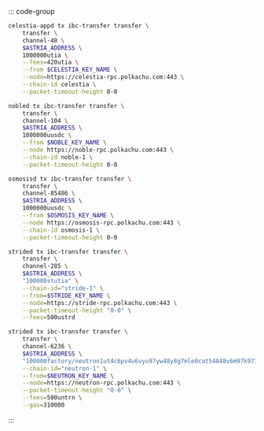 <!-- markdownlint-disable MD041 MD013 -->

::: code-group

```bash [From Celestia]
celestia-appd tx ibc-transfer transfer \
    transfer \
    channel-48 \
    $ASTRIA_ADDRESS \
    1000000utia \
    --fees=420utia \
    --from $CELESTIA_KEY_NAME \
    --node=https://celestia-rpc.polkachu.com:443 \
    --chain-id celestia \
    --packet-timeout-height 0-0
```

```bash [From Noble]
nobled tx ibc-transfer transfer \
    transfer \
    channel-104 \
    $ASTRIA_ADDRESS \
    1000000uusdc \
    --from $NOBLE_KEY_NAME \
    --node https://noble-rpc.polkachu.com:443 \
    --chain-id noble-1 \
    --packet-timeout-height 0-0
```

```bash [From Osmosis]
osmosisd tx ibc-transfer transfer \
    transfer \
    channel-85486 \
    $ASTRIA_ADDRESS \
    1000000uusdc \
    --from $OSMOSIS_KEY_NAME \
    --node https://osmosis-rpc.polkachu.com:443 \
    --chain-id osmosis-1 \
    --packet-timeout-height 0-0
```

```bash [From Stride]
strided tx ibc-transfer transfer \
    transfer \
    channel-285 \
    $ASTRIA_ADDRESS \
    "100000stutia" \
    --chain-id="stride-1" \
    --from=$STRIDE_KEY_NAME \
    --node=https://stride-rpc.polkachu.com:443 \
    --packet-timeout-height "0-0" \
    --fees=500ustrd
```

```bash [From Neutron]
strided tx ibc-transfer transfer \
    transfer \
    channel-6236 \
    $ASTRIA_ADDRESS \
    "100000factory/neutron1ut4c6pv4u6vyu97yw48y8g7mle0cat54848v6m97k977022lzxtsaqsgmq/udtia" \
    --chain-id="neutron-1" \
    --from=$NEUTRON_KEY_NAME \
    --node=https://neutron-rpc.polkachu.com:443 \
    --packet-timeout-height "0-0" \
    --fees=500untrn \
    --gas=310000
```

:::

<!-- <Tabs>
  <TabItem value="From Celestia" label="From Celestia"> </TabItem>
  <TabItem value="From Noble" label="From Noble"> </TabItem>
  <TabItem value="From Osmosis" label="From Osmosis"> </TabItem>
  <TabItem value="From Stride" label="From Stride"> </TabItem>
</Tabs> -->
